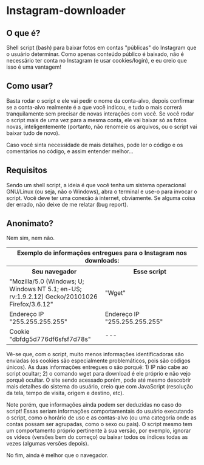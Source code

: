 # Instagram-downloader
## O que é?
Shell script (bash) para baixar fotos em contas "públicas" do Instagram que o usuário determinar. Como apenas conteúdo público é baixado, não é necessário ter conta no Instagram (e usar cookies/login), e eu creio que isso é uma vantagem!

## Como usar?
Basta rodar o script e ele vai pedir o nome da conta-alvo, depois confirmar se a conta-alvo realmente é a que você indicou, e tudo o mais correrá tranquilamente sem precisar de novas interações com você. Se você rodar o script mais de uma vez para a mesma conta, ele vai baixar só as fotos novas, inteligentemente (portanto, não renomeie os arquivos, ou o script vai baixar tudo de novo).

Caso você sinta necessidade de mais detalhes, pode ler o código e os comentários no código, e assim entender melhor...

## Requisitos
Sendo um shell script, a ideia é que você tenha um sistema operacional GNU/Linux (ou seja, não o Windows), abra o terminal e use-o para invocar o script. Você deve ter uma conexão à internet, obviamente. Se alguma coisa der errado, não deixe de me relatar (bug report).

## Anonimato?
Nem sim, nem não.

<table>
<tr>
<th colspan="2">Exemplo de informações entregues para o Instagram nos downloads:</th>
</tr>
<tr>
<th width="50%">Seu navegador</th>
<th width="50%">Esse script</th>
</tr>
<tr>
<td>"Mozilla/5.0 (Windows; U; Windows NT 5.1; en-US; rv:1.9.2.12) Gecko/20101026 Firefox/3.6.12"</td>
<td>"Wget"</td>
</tr>
<tr>
<td>Endereço IP "255.255.255.255"</td>
<td>Endereço IP "255.255.255.255"</td>
</tr>
<tr>
<td>Cookie "dbfdg5d776df6sfsf7d78s"</td>
<td>---</td>
</tr>
</table>

Vê-se que, com o script, muito menos informações identificadoras são enviadas (os cookies são especialmente problemáticos, pois são códigos únicos). As duas informações entregues o são porquê: 1) IP não cabe ao script ocultar; 2) o comando wget para download é ele próprio e não vejo porquê ocultar. O site sendo acessado porém, pode até mesmo descobrir mais detalhes do sistema do usuário, creio que com JavaScript (resolução da tela, tempo de visita, origem e destino, etc).

Note porém, que informações ainda podem ser deduzidas no caso do script! Essas seriam informações comportamentais do usuário executando o script, como o horário de uso e as contas-alvo (ou uma categoria onde as contas possam ser agrupadas, como o sexo ou país). O script mesmo tem um comportamento próprio pertinente à sua versão, por exemplo, ignorar os vídeos (versões bem do começo) ou baixar todos os índices todas as vezes (algumas versões depois).

No fim, ainda é melhor que o navegador.
